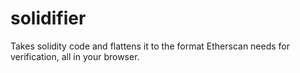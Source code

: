 # solidifier
Takes solidity code and flattens it to the format Etherscan needs for verification, all in your browser.
